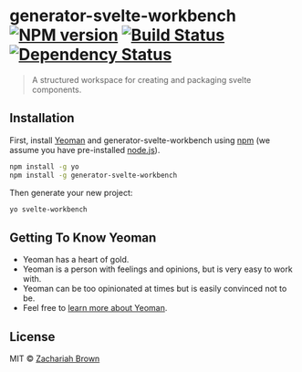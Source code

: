 # generator-svelte-workbench [![NPM version][npm-image]][npm-url] [![Build Status][travis-image]][travis-url] [![Dependency Status][daviddm-image]][daviddm-url]
> A structured workspace for creating and packaging svelte components.

## Installation

First, install [Yeoman](http://yeoman.io) and generator-svelte-workbench using [npm](https://www.npmjs.com/) (we assume you have pre-installed [node.js](https://nodejs.org/)).

```bash
npm install -g yo
npm install -g generator-svelte-workbench
```

Then generate your new project:

```bash
yo svelte-workbench
```

## Getting To Know Yeoman

 * Yeoman has a heart of gold.
 * Yeoman is a person with feelings and opinions, but is very easy to work with.
 * Yeoman can be too opinionated at times but is easily convinced not to be.
 * Feel free to [learn more about Yeoman](http://yeoman.io/).

## License

MIT © [Zachariah Brown](zachariahwbrown.com)


[npm-image]: https://badge.fury.io/js/generator-svelte-workbench.svg
[npm-url]: https://npmjs.org/package/generator-svelte-workbench
[travis-image]: https://travis-ci.org/ZacBrownBand/generator-svelte-workbench.svg?branch=master
[travis-url]: https://travis-ci.org/ZacBrownBand/generator-svelte-workbench
[daviddm-image]: https://david-dm.org/ZacBrownBand/generator-svelte-workbench.svg?theme=shields.io
[daviddm-url]: https://david-dm.org/ZacBrownBand/generator-svelte-workbench
